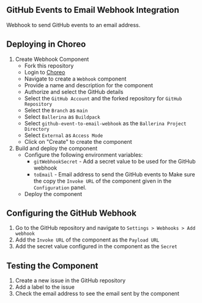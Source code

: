 ## GitHub Events to Email Webhook Integration

Webhook to send GitHub events to an email address.

## Deploying in Choreo
1. Create Webhook Component
    - Fork this repository
    - Login to [Choreo](https://console.choreo.dev/)
    - Navigate to create a `Webhook` component
    - Provide a name and description for the component
    - Authorize and select the GitHub details
    - Select the `GitHub Account` and the forked repository for `GitHub Repository`
    - Select the `Branch` as `main`
    - Select `Ballerina` as `Buildpack`
    - Select `github-event-to-email-webhook` as the `Ballerina Project Directory`
    - Select `External` as `Access Mode`
    - Click on "Create" to create the component
2. Build and deploy the component
    - Configure the following environment variables:
        - `gitWebhookSecret` - Add a secret value to be used for the GitHub webhook
        - `toEmail` - Email address to send the GitHub events to
        Make sure the copy the `Invoke URL` of the component given in the `Configuration` panel.
    - Deploy the component

## Configuring the GitHub Webhook
1. Go to the GitHub repository and navigate to `Settings > Webhooks > Add webhook`
2. Add the `Invoke URL` of the component as the `Payload URL`
3. Add the secret value configured in the component as the `Secret`

## Testing the Component
1. Create a new issue in the GitHub repository
2. Add a label to the issue
3. Check the email address to see the email sent by the component
